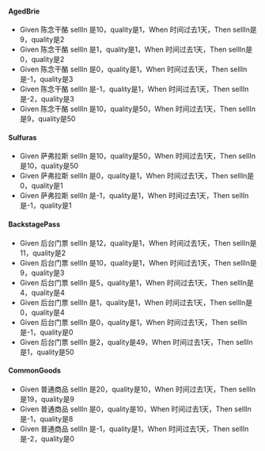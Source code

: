 #### AgedBrie
- Given 陈念干酪 sellIn 是10，quality是1，When 时间过去1天，Then sellIn是9，quality是2
- Given 陈念干酪 sellIn 是1，quality是1，When 时间过去1天，Then sellIn是0，quality是2
- Given 陈念干酪 sellIn 是0，quality是1，When 时间过去1天，Then sellIn是-1，quality是3
- Given 陈念干酪 sellIn 是-1，quality是1，When 时间过去1天，Then sellIn是-2，quality是3
- Given 陈念干酪 sellIn 是10，quality是50，When 时间过去1天，Then sellIn是9，quality是50

#### Sulfuras
- Given 萨弗拉斯 sellIn 是10，quality是50，When 时间过去1天，Then sellIn是10，quality是50
- Given 萨弗拉斯 sellIn 是0，quality是1，When 时间过去1天，Then sellIn是0，quality是1
- Given 萨弗拉斯 sellIn 是-1，quality是1，When 时间过去1天，Then sellIn是-1，quality是1

#### BackstagePass
- Given 后台门票 sellIn 是12，quality是1，When 时间过去1天，Then sellIn是11，quality是2
- Given 后台门票 sellIn 是10，quality是1，When 时间过去1天，Then sellIn是9，quality是3
- Given 后台门票 sellIn 是5，quality是1，When 时间过去1天，Then sellIn是4，quality是4
- Given 后台门票 sellIn 是1，quality是1，When 时间过去1天，Then sellIn是0，quality是4
- Given 后台门票 sellIn 是0，quality是1，When 时间过去1天，Then sellIn是-1，quality是0
- Given 后台门票 sellIn 是2，quality是49，When 时间过去1天，Then sellIn是1，quality是50

#### CommonGoods
- Given 普通商品 sellIn 是20，quality是10，When 时间过去1天，Then sellIn是19，quality是9
- Given 普通商品 sellIn 是0，quality是10，When 时间过去1天，Then sellIn是-1，quality是8
- Given 普通商品 sellIn 是-1，quality是1，When 时间过去1天，Then sellIn是-2，quality是0

